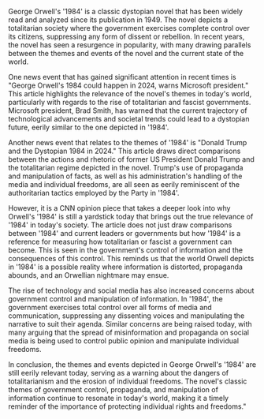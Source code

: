 George Orwell's '1984' is a classic dystopian novel that has been widely read and analyzed since its publication in 1949. The novel depicts a totalitarian society where the government exercises complete control over its citizens, suppressing any form of dissent or rebellion. In recent years, the novel has seen a resurgence in popularity, with many drawing parallels between the themes and events of the novel and the current state of the world.

One news event that has gained significant attention in recent times is "George Orwell's 1984 could happen in 2024, warns Microsoft president." This article highlights the relevance of the novel's themes in today's world, particularly with regards to the rise of totalitarian and fascist governments. Microsoft president, Brad Smith, has warned that the current trajectory of technological advancements and societal trends could lead to a dystopian future, eerily similar to the one depicted in '1984'.

Another news event that relates to the themes of '1984' is "Donald Trump and the Dystopian 1984 in 2024." This article draws direct comparisons between the actions and rhetoric of former US President Donald Trump and the totalitarian regime depicted in the novel. Trump's use of propaganda and manipulation of facts, as well as his administration's handling of the media and individual freedoms, are all seen as eerily reminiscent of the authoritarian tactics employed by the Party in '1984'.

However, it is a CNN opinion piece that takes a deeper look into why Orwell's '1984' is still a yardstick today that brings out the true relevance of '1984' in today's society. The article does not just draw comparisons between '1984' and current leaders or governments but how '1984' is a reference for measuring how totalitarian or fascist a government can become. This is seen in the government's control of information and the consequences of this control. This reminds us that the world Orwell depicts in '1984' is a possible reality where information is distorted, propaganda abounds, and an Orwellian nightmare may ensue.

The rise of technology and social media has also increased concerns about government control and manipulation of information. In '1984', the government exercises total control over all forms of media and communication, suppressing any dissenting voices and manipulating the narrative to suit their agenda. Similar concerns are being raised today, with many arguing that the spread of misinformation and propaganda on social media is being used to control public opinion and manipulate individual freedoms.

In conclusion, the themes and events depicted in George Orwell's '1984' are still eerily relevant today, serving as a warning about the dangers of totalitarianism and the erosion of individual freedoms. The novel's classic themes of government control, propaganda, and manipulation of information continue to resonate in today's world, making it a timely reminder of the importance of protecting individual rights and freedoms."